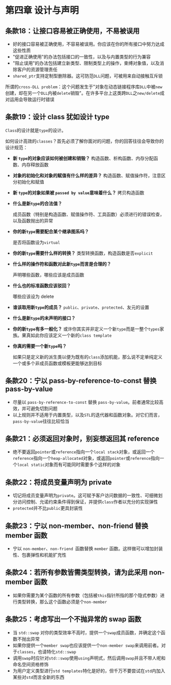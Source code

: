 # 第四章 设计与声明

## 条款18：让接口容易被正确使用，不易被误用

* 好的接口容易被正确使用，不容易被误用。你应该在你的所有接口中努力达成这些性质
* "促进正确使用"的办法包括接口的一致性，以及与内置类型的行为兼容
* "阻止误用"的办法包括建立新类型、限制类型上的操作，束缚对象值，以及消除客户的资源管理责任
* `shared_ptr`支持定制型删除器。这可防范`DLL`问题，可被用来自动接触互斥锁



所谓的`cross-DLL problem`：这个问题发生于"对象在动态链接程序库`DLL`中被`new`创建，却在另一个`DLL`内被`delete`销毁"。在许多平台上这类跨`DLL`之`new/delete`成对运用会导致运行时错误



## 条款19：设计 class 犹如设计 type

`Class`的设计就是`type`的设计。

如何设计高效的`classes`？首先必须了解你面对的问题，你的回答往往会导致你的设计规范：

* **新 `type`的对象应该如何被创建和销毁？**
	构造函数、析构函数、内存分配函数、内存释放函数

* **对象的初始化和对象的赋值有什么样的差异？**
	构造函数、赋值操作符，注意区分初始化和赋值

* **新 `type`的对象如果被 `passed by value`意味着什么？**
	拷贝构造函数

* **什么是新`type`的合法值？**

	成员函数（特别是构造函数、赋值操作符、工具函数）必须进行的错误检查，以及函数抛出的异常
	

* **你的新`type`需要配合某个继承图系吗？**

	是否将函数设为`virtual`
	

* **你的新`type`需要什么样的转换？**
	类型转换函数，构造函数是否`explicit`

* **什么样的操作符和函数对此新`type`而言是合理的？**

	声明哪些函数，哪些应该是成员函数
	

* **什么也的标准函数应该驳回？**

	哪些应该设为 delete
	

* **谁该取用新`type`的成员？**
	`public`、`private`、`protected`、友元的设置

	

* **什么是新`type`的未声明的接口？**

	

* **你的新`type`有多一般化？**
	或许你其实并非定义一个新`type`而是一整个`types`家族。果真如此你应该定义一个新的`class template`



* **你真的需要一个新`type`吗？**

	如果只是定义新的派生类以便为既有的`class`添加机能，那么说不定单纯定义一个或多个非成员函数或模板更能够达到目标



## 条款20：宁以 pass-by-reference-to-const 替换 pass-by-value

* 尽量以 `pass-by-reference-to-const` 替换 `pass-by-value`。前者通常比较高效，并可避免切割问题
* 以上规则并不适用于内置类型，以及`STL`的迭代器和函数对象。对它们而言，`pass-by-value`往往比较恰当



## 条款21：必须返回对象时，别妄想返回其 reference

* 绝不要返回`pointer`或`reference`指向一个`local stack`对象，或返回一个`reference`指向一个`heap-allocated`对象，或返回`pointer`或`reference`指向一个`local static`对象而有可能同时需要多个这样的对象



## 条款22：将成员变量声明为 private

* 切记将成员变量声明为`private`。这可赋予客户访问数据的一致性、可细微划分访问控制、允诺约束条件得到保证，并提供`class`作者以充分的实现弹性
* `protected`并不比`public`更具封装性



## 条款23：宁以 non-member、non-friend 替换 member 函数

* 宁以 `non-member`、`non-friend `函数替换 `member` 函数。这样做可以增加封装性、包裹弹性和机能扩充性



## 条款24：若所有参数皆需类型转换，请为此采用 non-member 函数

* 如果你需要为某个函数的所有参数（包括被`this`指针所指的那个隐式参数）进行类型转换，那么这个函数必须是个`non-member`



## 条款25：考虑写出一个不抛异常的 swap 函数

* 当 `std::swap` 对你的类型效率不高时，提供一个`swap`成员函数，并确定这个函数不抛出异常
* 如果你提供一个`member swap`也应该提供一个`non-member swap`来调用前者。对于`classes`，也请特化`std::swap`
* 调用`swap`时应针对`std::swap`使用`using`声明式，然后调用`swap`并且不带人呢和命名空间资格修饰
* 为用户定义类型进行`std templates`特化是好的，但千万不要尝试在`std`内加入某些对`std`而言全新的东西